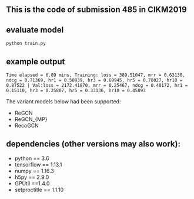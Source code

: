 ## This is the code of submission 485 in CIKM2019


## evaluate model
```
python train.py 
```

## example output
```
Time elapsed = 6.89 mins, Training: loss = 389.51047, mrr = 0.63130, ndcg = 0.71369, hr1 = 0.50939, hr3 = 0.69945, hr5 = 0.78027, hr10 = 0.87522 | Val:loss = 2172.41870, mrr = 0.25467, ndcg = 0.40172, hr1 = 0.15110, hr3 = 0.25807, hr5 = 0.33136, hr10 = 0.45893
```

The variant models below had been supported: 

- ReGCN
- ReGCN_{MP}
- RecoGCN

## dependencies (other versions may also work):
- python == 3.6
- tensorflow == 1.13.1
- numpy == 1.16.3
- h5py == 2.9.0
- GPUtil ==1.4.0
- setproctitle == 1.1.10
